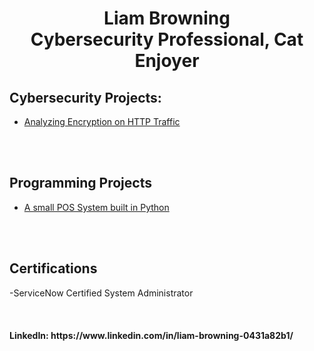 

<h1 align="center"> Liam Browning <br/>Cybersecurity Professional</a>, <a>Cat Enjoyer</a></h1>

<h2>Cybersecurity Projects:</h2>

- [Analyzing Encryption on HTTP Traffic](https://github.com/weumn00b/Analysis-of-HTTP-Traffic/tree/main)
<br />
<br />


<h2>Programming Projects</h2>

- [A small POS System built in Python](https://github.com/weumn00b/SimplePOSSystem/tree/main)

<br />
<br />
<h2>Certifications</h2>
-ServiceNow Certified System Administrator
<br />
<br />
<br />
<br />
<b align = "center">LinkedIn: https://www.linkedin.com/in/liam-browning-0431a82b1/</b>

